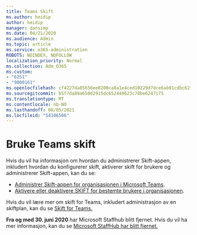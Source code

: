 ```yaml
---
title: Teams Skift
ms.author: heidip
author: heidip
manager: dansimp
ms.date: 04/21/2020
ms.audience: Admin
ms.topic: article
ms.service: o365-administration
ROBOTS: NOINDEX, NOFOLLOW
localization_priority: Normal
ms.collection: Adm_O365
ms.custom:
- "6251"
- "9000161"
ms.openlocfilehash: cf4227da85656ee0200ca8a1e4ced10229d7dce6ab91cdbc62f63a41c899c80d
ms.sourcegitcommit: b5f7da89a650d2915dc652449623c78be6247175
ms.translationtype: MT
ms.contentlocale: nb-NO
ms.lasthandoff: 08/05/2021
ms.locfileid: "54106506"
---
```

# <a name="using-teams-shifts"></a>Bruke Teams skift

Hvis du vil ha informasjon om hvordan du administrerer Skift-appen, inkludert hvordan du konfigurerer skift, aktiverer skift for brukere og administrerer Skift-appen, kan du se:
 
- [Administrer Skift-appen for organisasjonen i Microsoft Teams](https://docs.microsoft.com/microsoftteams/expand-teams-across-your-org/shifts/manage-the-shifts-app-for-your-organization-in-teams#set-up-shifts).
- [Aktivere eller deaktivere SKIFT for bestemte brukere i organisasjonen](https://docs.microsoft.com/microsoftteams/expand-teams-across-your-org/shifts/manage-the-shifts-app-for-your-organization-in-teams#enable-or-disable-shifts-for-specific-users-in-your-organization).

Hvis du vil lære mer om skift for Teams, inkludert administrasjon av en skiftplan, kan du se [Skift for Teams.](https://docs.microsoft.com/microsoftteams/expand-teams-across-your-org/shifts-for-teams-landing-page)

**Fra og med 30. juni 2020** har Microsoft Staffhub blitt fjernet. Hvis du vil ha mer informasjon, kan du se [Microsoft StaffHub har blitt fjernet.](https://docs.microsoft.com/MicrosoftTeams/expand-teams-across-your-org/shifts/microsoft-staffhub-to-be-retired)

